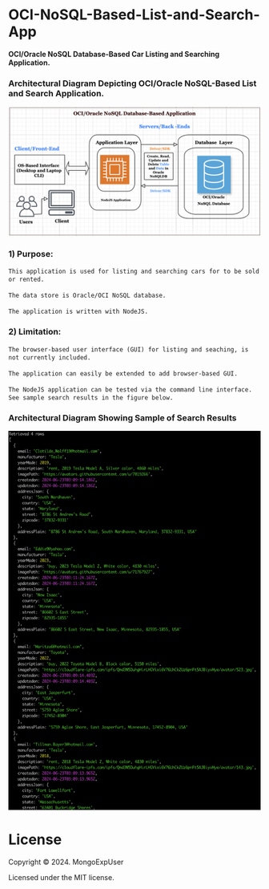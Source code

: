 # OCI-NoSQL-Based-List-and-Search-App

<strong> OCI/Oracle NoSQL Database-Based Car Listing and Searching Application. </strong>


### Architectural Diagram Depicting OCI/Oracle NoSQL-Based List and Search Application.
![Image description](https://github.com/MongoExpUser/OCI-NoSQL-Based-List-and-Search-App/blob/main/oci-no-no-sql-db-app.arch-digram.png)

### 1) Purpose:                                                                                             
    This application is used for listing and searching cars for to be sold or rented.
    
    The data store is Oracle/OCI NoSQL database.
    
    The application is written with NodeJS.

### 2) Limitation: 
    The browser-based user interface (GUI) for listing and seaching, is not currently included.
    
    The application can easily be extended to add browser-based GUI.
    
    The NodeJS application can be tested via the command line interface. See sample search results in the figure below.


### Architectural Diagram Showing Sample of Search Results
![Image description](https://github.com/MongoExpUser/OCI-NoSQL-Based-List-and-Search-App/blob/main/sample-car-search.png)





# License

Copyright © 2024. MongoExpUser

Licensed under the MIT license.
